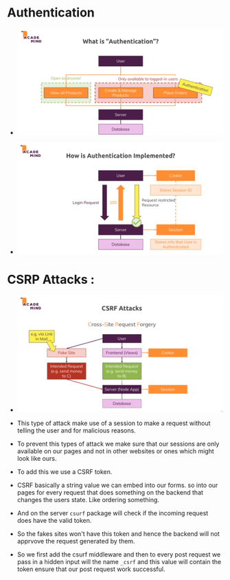 # Authentication 

* ![](2022-05-13-22-51-11.png)

* ![](2022-05-13-22-53-17.png)

# CSRP Attacks : 

* ![](2022-05-13-23-42-09.png)

* This type of attack make use of a session to make a request without telling the user and for malicious reasons.

* To prevent this types of attack we make sure that our sessions are only available on our pages and not in other websites or ones which might look like ours.

* To add this we use a CSRF token.

* CSRF basically a string value we can embed into our forms. so into our pages for every request that does something on the backend that changes the users state. Like ordering something.

* And on the server `csurf` package will check if the incoming request does have the valid token.

* So the fakes sites won't have this token and hence the backend will not apprvove the request generated by them.

* So we first add the csurf middleware and then to every post request we pass in a hidden input will the name `_csrf` and this value will contain the token ensure that our post request work successful.